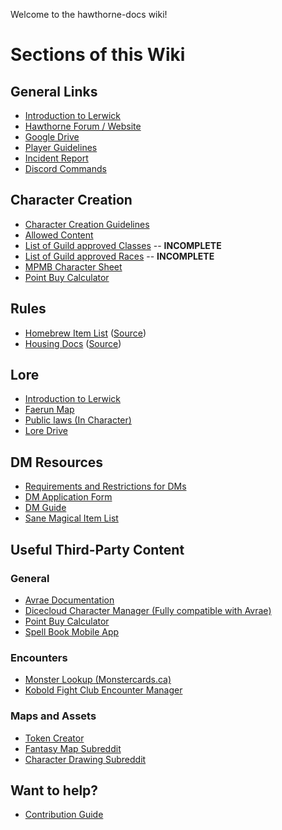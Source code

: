 Welcome to the hawthorne-docs wiki!

# Sections of this Wiki

## General Links
 - [Introduction to Lerwick](https://drive.google.com/file/d/0Bz9v55gwZUzOLUgtZmhuMXVWNlE/view?usp=sharing)
 - [Hawthorne Forum / Website](http://www.hawthorne-ag.com)
 - [Google Drive](https://drive.google.com/drive/folders/0B2GdG4W6UnS3MmxlbXpCX2lUNFE)
 - [Player Guidelines](https://drive.google.com/open?id=1Ww1mikepCc7AWl8xo3trUQc0ly5q5FpB)
 - [Incident Report](https://docs.google.com/forms/d/1iFisYRj1yElJtN5GEKk67KR6Q-vNtvZJgT6LZy37gtY/edit?usp=sharing)
 - [Discord Commands](https://docs.google.com/document/d/1n6klULSVvUypiT8Fwb4TPszYr4Pv0btfjW9RaWF2ac8/edit?usp=sharing)

## Character Creation
 - [Character Creation Guidelines](https://docs.google.com/document/d/1ZmwGOPEAKjG91jxVY_RwqYkRo1Vz5lGPULn4ph0es24/edit)
 - [Allowed Content](https://docs.google.com/spreadsheets/d/1LFISBrbF61UpgG3ysOONz1L89Wo7ecj4meWIdmq3mas/edit?usp=sharing)
 - [List of Guild approved Classes](classes) -- **INCOMPLETE**
 - [List of Guild approved Races](races) -- **INCOMPLETE**
 - [MPMB Character Sheet](https://drive.google.com/open?id=0B9kN5-pEeW9pbGJ1SjltMG5DdVU)
 - [Point Buy Calculator](http://chicken-dinner.com/5e/5e-point-buy.html)

## Rules
 - [Homebrew Item List](homebrew) ([Source](https://docs.google.com/document/d/1OLbek7ZOng-ecG3ACTC3TWaN8Sluw4yyj7O0ERnWCXI/edit#))
 - [Housing Docs](housing) ([Source](https://docs.google.com/document/d/1Elgc2YzDme3zxIBmrnkai7NmIYs5QIZNLJUiSlSioJI/edit))

## Lore
 - [Introduction to Lerwick](https://drive.google.com/file/d/0Bz9v55gwZUzOLUgtZmhuMXVWNlE/view?usp=sharing)
 - [Faerun Map](http://loremaps.azurewebsites.net/Maps/Faerun)
 - [Public laws (In Character)](https://cdn.discordapp.com/attachments/343427218250399745/377835247611412480/Public_Laws.pdf)
 - [Lore Drive](https://drive.google.com/drive/folders/0B6xzT311Kcktb01qeWtmLS1EYkk)

## DM Resources
 - [Requirements and Restrictions for DMs](https://docs.google.com/spreadsheets/d/16HCAvnXBQQhtfuvvcOdSrYBKjw5kR9S3LOqEItc3dIg/edit?usp=drive_web)
 - [DM Application Form](https://docs.google.com/forms/d/e/1FAIpQLSf1pAeoEoQ-s7QTA2MMlqUVlwZW28Fx3LrgakZcMOzsKLUhBQ/viewform)
 - [DM Guide](https://drive.google.com/file/d/1gZa58VSOFJnF0haeg9VzuMrFb-3P7VJ2/view?usp=sharing)
 - [Sane Magical Item List](https://docs.google.com/spreadsheets/d/17No_QmUqz-wXvKW-Jk56xqVYx2CZ0gv3iLX_ChJZDcE/edit#gid=0)

## Useful Third-Party Content

### General
 - [Avrae Documentation](https://avrae.io)
 - [Dicecloud Character Manager (Fully compatible with Avrae)](https://dicecloud.com/)
 - [Point Buy Calculator](http://chicken-dinner.com/5e/5e-point-buy.html)
 - [Spell Book Mobile App](https://play.google.com/store/apps/details?id=com.spellsdd5&hl=en)

### Encounters
 - [Monster Lookup (Monstercards.ca)](http://monstercards.ca/)
 - [Kobold Fight Club Encounter Manager](https://kobold.club/fight/#/encounter-builder)

### Maps and Assets
 - [Token Creator](http://rolladvantage.com/tokenstamp/)
 - [Fantasy Map Subreddit](https://www.reddit.com/r/FantasyMaps/)
 - [Character Drawing Subreddit](https://www.reddit.com/r/CharacterDrawing/)
 
## Want to help?
 - [Contribution Guide](contribute)
